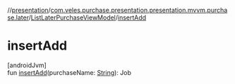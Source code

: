 //[presentation](../../../index.md)/[com.veles.purchase.presentation.presentation.mvvm.purchase.later](../index.md)/[ListLaterPurchaseViewModel](index.md)/[insertAdd](insert-add.md)

# insertAdd

[androidJvm]\
fun [insertAdd](insert-add.md)(purchaseName: [String](https://kotlinlang.org/api/latest/jvm/stdlib/kotlin/-string/index.html)): Job
